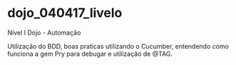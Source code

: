 # dojo_040417_livelo
Nível I Dojo - Automação 

Utilização do BDD, boas praticas utilizando o Cucumber,  entendendo como funciona a gem Pry para debugar e utilização de @TAG.
